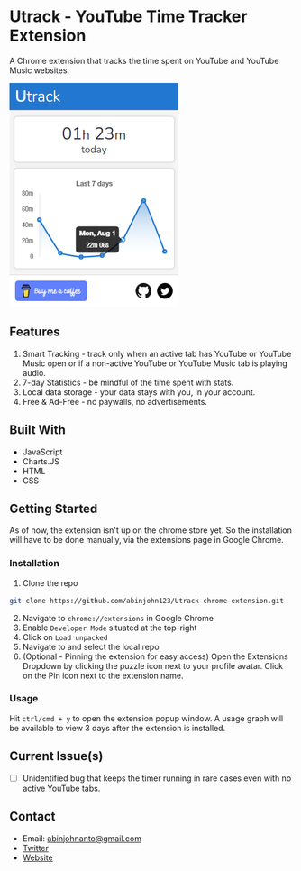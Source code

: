 # Utrack - YouTube Time Tracker Extension

A Chrome extension that tracks the time spent on YouTube and YouTube Music websites.

![Utrack Screen Shot](images/app-image.png)

## Features

1. Smart Tracking - track only when an active tab has YouTube or YouTube Music open or if a non-active YouTube or YouTube Music tab is playing audio.
2. 7-day Statistics - be mindful of the time spent with stats.
3. Local data storage - your data stays with you, in your account.
4. Free & Ad-Free - no paywalls, no advertisements.

## Built With

- JavaScript
- Charts.JS
- HTML
- CSS

## Getting Started

As of now, the extension isn't up on the chrome store yet. So the installation will have to be done manually, via the extensions page in Google Chrome.

### Installation

1. Clone the repo

```sh
git clone https://github.com/abinjohn123/Utrack-chrome-extension.git
```

2. Navigate to `chrome://extensions` in Google Chrome
3. Enable `Developer Mode` situated at the top-right
4. Click on `Load unpacked`
5. Navigate to and select the local repo
6. (Optional - Pinning the extension for easy access) Open the Extensions Dropdown by clicking the puzzle icon next to your profile avatar. Click on the Pin icon next to the extension name.

### Usage

Hit `ctrl/cmd + y` to open the extension popup window. A usage graph will be available to view 3 days after the extension is installed.

## Current Issue(s)

- [ ] Unidentified bug that keeps the timer running in rare cases even with no active YouTube tabs.

## Contact

- Email: abinjohnanto@gmail.com
- [Twitter](https://twitter.com/abin_john98)
- [Website](https://abinjohn.in)
